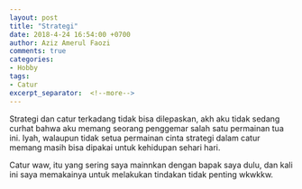 ```yaml
---
layout: post
title: "Strategi"
date: 2018-4-24 16:54:00 +0700
author: Aziz Amerul Faozi
comments: true
categories: 
- Hobby
tags:
- Catur
excerpt_separator:  <!--more-->
---
```


Strategi dan catur terkadang tidak bisa dilepaskan, akh aku tidak sedang curhat bahwa aku memang seorang penggemar salah satu permainan tua ini. Iyah, walaupun tidak setua permainan cinta strategi dalam catur memang masih bisa dipakai untuk kehidupan sehari hari. 

Catur waw, itu yang sering saya mainnkan dengan bapak saya dulu, dan kali ini saya memakainya untuk melakukan tindakan tidak penting wkwkkw.


